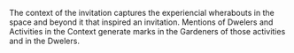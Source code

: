 The context of the invitation captures the experiencial wherabouts in the space and beyond it that inspired an invitation. Mentions of Dwelers and Activities in the Context generate marks in the Gardeners of those activities and in the Dwelers. 